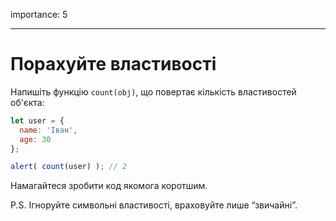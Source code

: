 importance: 5

---

# Порахуйте властивості

Напишіть функцію `count(obj)`, що повертає кількість властивостей об'єкта:

```js
let user = {
  name: 'Іван',
  age: 30
};

alert( count(user) ); // 2
```

Намагайтеся зробити код якомога коротшим.

P.S. Ігноруйте символьні властивості, враховуйте лише “звичайні”.
